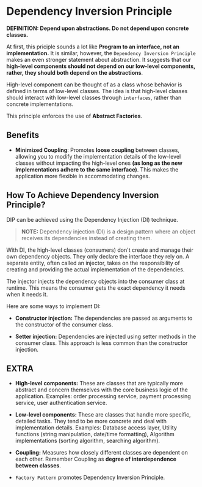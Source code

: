 # Dependency Inversion Principle

**DEFINITION: Depend upon abstractions. Do not depend upon concrete classes.**

At first, this priciple sounds a lot like **Program to an interface, not an implementation.** It is similar, however, the `Dependency Inversion Principle` makes an even stronger statement about abstraction. It suggests that our **high-level components should not depend on our low-level components, rather, they should both depend on the abstractions**.

High-level component can be thought of as a class whose behavior is defined in terms of low-level classes. The idea is that high-level classes should interact with low-level classes through `interfaces`, rather than concrete implementations.

This principle enforces the use of **Abstract Factories**.

## Benefits

- **Minimized Coupling**: Promotes **loose coupling** between classes, allowing you to modify the implementation details of the low-level classes without impacting the high-level ones **(as long as the new implementations adhere to the same interface)**. This makes the application more flexible in accommodating changes.

## How To Achieve Dependency Inversion Principle?

DIP can be achieved using the Dependency Injection (DI) technique.

> **NOTE:** Dependency injection (DI) is a design pattern where an object receives its dependencies instead of creating them.

With DI, the high-level classes (consumers) don't create and manage their own dependency objects. They only declare the interface they rely on. A separate entity, often called an injector, takes on the responsibility of creating and providing the actual implementation of the dependencies.

The injector injects the dependency objects into the consumer class at runtime. This means the consumer gets the exact dependency it needs when it needs it.

Here are some ways to implement DI:

- **Constructor injection:** The dependencies are passed as arguments to the constructor of the consumer class.

- **Setter injection:** Dependencies are injected using setter methods in the consumer class. This approach is less common than the constructor injection.

## EXTRA

- **High-level components:** These are classes that are typically more abstract and concern themselves with the core business logic of the application. Examples: order processing service, payment processing service, user authentication service.

- **Low-level components:** These are classes that handle more specific, detailed tasks. They tend to be more concrete and deal with implementation details. Examples: Database access layer, Utility functions (string manipulation, date/time formatting), Algorithm implementations (sorting algorithm, searching algorithm).

- **Coupling:** Measures how closely different classes are dependent on each other. Remember Coupling as **degree of interdependence between classes**.

- `Factory Pattern` promotes Dependency Inversion Principle.
